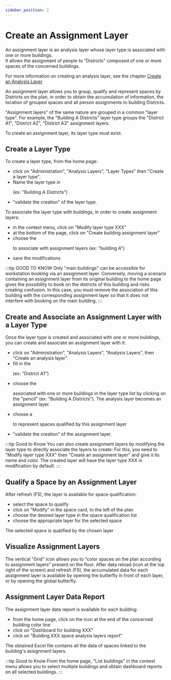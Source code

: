 ```yaml
---
sidebar_position: 2
---
```

# Create an Assignment Layer


An assignment layer is an analysis layer whose layer type is associated with one or more buildings.<br />
It allows the assignment of people to "Districts" composed of one or more spaces of the concerned buildings.<br />

For more information on creating an analysis layer, see the chapter [Create an Analysis Layer](/en/docs/tutorials/dimensionType/create)

An assignment layer allows you to group, qualify and represent spaces by Districts on the plan, in order to obtain the accumulation of information, the location of grouped spaces and all person assignments to building Districts.

"Assignment layers" of the same nature are grouped in a common "layer type".
For example, the "Building A Districts" layer type groups the "District A1", "District A2", "District A3" assignment layers.

To create an assignment layer, its layer type must exist.

## Create a Layer Type

To create a layer type, from the home page:

-   click on "Administration", "Analysis Layers", "Layer Types" then "Create a layer type".
-   Name the layer type in <P code="dimensionType:name" /> (ex: "Building A Districts")
-   "validate the creation" of the layer type.

To associate the layer type with buildings, in order to create assignment layers:

-   in the context menu, click on "Modify layer type XXX"
-   at the bottom of the page, click on "Create building assignment layer"
-   choose the <P code="dimensionTypeToBuilding:building" /> to associate with assignment layers (ex: "building A")
-   save the modifications

:::tip GOOD TO KNOW
Only "main buildings" can be accessible for workstation booking via an assignment layer.
Conversely, moving a scenario containing an assignment layer from its original building to the home page gives the possibility to book on the districts of this building and risks creating confusion.
In this case, you must remove the association of this building with the corresponding assignment layer so that it does not interfere with booking on the main building.
:::

## Create and Associate an Assignment Layer with a Layer Type

Once the layer type is created and associated with one or more buildings, you can create and associate an assignment layer with it:

-   click on "Administration", "Analysis Layers", "Analysis Layers", then "Create an analysis layer".
-   fill in the <P code="dimension:name" /> (ex: "District A1")
-   choose the <P code="dimensionTypeToBuilding:dimensionType" /> associated with one or more buildings in the layer type list by clicking on the "pencil" (ex: "Building A Districts"). The analysis layer becomes an assignment layer.
-   choose a <P code="dimension:color" /> to represent spaces qualified by this assignment layer
-   "validate the creation" of the assignment layer.

:::tip Good to Know
You can also create assignment layers by modifying the layer type to directly associate the layers to create: For this, you need to "Modify layer type XXX" then "Create an assignment layer" and give it its name and color. The created layer will have the layer type XXX in modification by default.
:::

## Qualify a Space by an Assignment Layer

After refresh (F5), the layer is available for space qualification:
-   select the space to qualify
-   click on "Modify" in the space card, to the left of the plan
-   choose the desired layer type in the space qualification list
-   choose the appropriate layer for the selected space

The selected space is qualified by the chosen layer

## Visualize Assignment Layers

The vertical "Grid" icon allows you to "color spaces on the plan according to assignment layers" present on the floor.
After data reload (icon at the top right of the screen) and refresh (F5), the accumulated data for each assignment layer is available by opening the butterfly in front of each layer, or by opening the global butterfly.

## Assignment Layer Data Report

The assignment layer data report is available for each building:
-   from the home page, click on the icon at the end of the concerned building color line
-   click on "Dashboard for building XXX"
-   click on "Building XXX space analysis layers report"

The obtained Excel file contains all the data of spaces linked to the building's assignment layers.


:::tip Good to Know
From the home page, "List buildings" in the context menu allows you to select multiple buildings and obtain dashboard reports on all selected buildings.
:::
